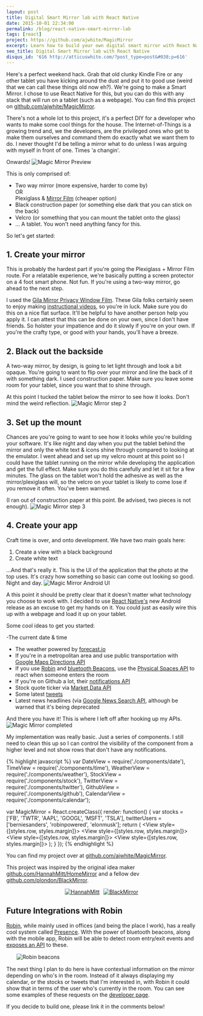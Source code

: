 ```yaml
---
layout: post
title: Digital Smart Mirror lab with React Native
date: 2015-10-01 22:34:00
permalink: /blog/react-native-smart-mirror-lab
tags: [react]
project: https://github.com/ajwhite/MagicMirror
excerpt: Learn how to build your own digital smart mirror with React Native. A perfect DIY hack for a weekend when you want to develop something cool.
seo_title: Digital Smart Mirror lab with React Native
disqus_id: '616 http://atticuswhite.com/?post_type=post&#038;p=616'
---
```

Here's a perfect weekend hack. Grab that old clunky Kindle Fire or any other tablet you have kicking around the dust and put it to good use (weird that we can call these things old now eh?). We're going to make a Smart Mirror. I chose to use React Native for this, but you can do this with any stack that will run on a tablet (such as a webpage).
You can find this project on <a href="https://github.com/ajwhite/MagicMirror" target="_blank">github.com/ajwhite/MagicMirror</a>.

There's not a whole lot to this project, it's a perfect DIY for a developer who wants to make some cool things for the house. The Internet-of-Things is a growing trend and, we the developers, are the privileged ones who get to make them ourselves and command them do exactly what we want them to do. I never thought I'd be telling a mirror what to do unless I was arguing with myself in front of one.
Times 'a changin'.


Onwards!
<img src="/dist/images/blog/react-native-smart-mirror-lab/preview.jpg" alt="Magic Mirror Preview" class="boxy" />

This is only comprised of:

- Two way mirror (more expensive, harder to come by)
  <br/>OR
  <br/>Plexiglass &amp; <a href="http://www.homedepot.com/p/Gila-3-ft-x-15-ft-Mirror-Privacy-Window-Film-PRS361/100196546" target="_blank">Mirror Film</a> (cheaper option)
- Black construction paper (or something else dark that you can stick on the back)
- Velcro (or something that you can mount the tablet onto the glass)
- ... A tablet. You won't need anything fancy for this.


So let's get started:

## 1. Create your mirror
This is probably the hardest part if you're going the Plexiglass + Mirror Film route. For a relatable experience, we're basically putting a screen protector on a 4 foot smart phone. Not fun. If you're using a two-way mirror, go ahead to the next step.

I used the <a href="http://www.homedepot.com/p/Gila-3-ft-x-15-ft-Mirror-Privacy-Window-Film-PRS361/100196546" target="_blank">Gila Mirror Privacy Window Film</a>. These Gila folks certainly seem to enjoy making <a href="http://www.gilafilms.com/help-how-tos" target="_blank">instructional videos</a>, so you're in luck. Make sure you do this on a nice flat surface. It'll be helpful to have another person help you apply it. I can attest that this can be done on your own, since I don't have friends. So holster your impatience and do it slowly if you're on your own. If you're the crafty type, or good with your hands, you'll have a breeze.

## 2. Black out the backside
A two-way mirror, by design, is going to let light through and look a bit opaque. You're going to want to flip over your mirror and line the back of it with something dark. I used construction paper. Make sure you leave some room for your tablet, since you want that to shine through.

At this point I tucked the tablet below the mirror to see how it looks. Don't mind the weird reflection.
<img src="/dist/images/blog/react-native-smart-mirror-lab/step2.jpg" alt="Magic Mirror step 2" class="boxy" />

## 3. Set up the mount
Chances are you're going to want to see how it looks while you're building your software. It's like night and day when you put the tablet behind the mirror and only the white text & icons shine through compared to looking at the emulator. I went ahead and set up my velcro mount at this point so I could have the tablet running on the mirror while developing the application and get the full effect. Make sure you do this carefully and let it sit for a few minutes. The glass on the tablet won't hold the adhesive as well as the mirror/plexiglass will, so the velcro on your tablet is likely to come lose if you remove it often. You've been warned.

(I ran out of construction paper at this point. Be advised, two pieces is not enough).
<img src="/dist/images/blog/react-native-smart-mirror-lab/step3.jpg" alt="Magic Mirror step 3" class="boxy" />

## 4. Create your app
Craft time is over, and onto development. We have two main goals here:

1. Create a view with a black background
2. Create white text

...And that's really it. This is the UI of the application that the photo at the top uses. It's crazy how something so basic can come out looking so good. Night and day.
<img src="/dist/images/blog/react-native-smart-mirror-lab/ui.png" alt="Magic Mirror Android UI" />

A this point it should be pretty clear that it doesn't matter what technology you choose to work with. I decided to use <a href="https://facebook.github.io/react-native/" target="_blank">React Native's</a> new Android release as an excuse to get my hands on it. You could just as easily wire this up with a webpage and load it up on your tablet.

Some cool ideas to get you started:

-The current date &amp; time</li>
- The weather powered by <a href="https://developer.forecast.io/" target="_blank">forecast.io</a>
- If you're in a metropolitan area and use public transportation with <a href="https://developers.google.com/maps/documentation/directions/intro" target="_blank">Google Maps Directions API</a>
- If you use <a href="https://robinpowered.com/" target="_blank">Robin</a> and <a href="http://estimote.com/" target="_blank">bluetooth Beacons</a>, use the <a href="https://robinpowered.com/developers" target="_blank">Physical Spaces API</a> to react when someone enters the room
- If you're on Github a lot, their <a href="https://developer.github.com/v3/activity/notifications/" target="_blank">notifications API</a>
- Stock quote ticker via <a href="http://dev.markitondemand.com/" target="_blank">Market Data API</a>
- Some latest <a href="https://dev.twitter.com/rest/reference/get/statuses/user_timeline" target="_blank">tweets</a>
- Latest news headlines (via <a href="https://developers.google.com/news-search/v1/devguide" target="_blank">Google News Search API</a>, although be warned that it's being deprecated

And there you have it! This is where I left off after hooking up my APIs.
<img src="/dist/images/blog/react-native-smart-mirror-lab/final-preview.jpg" alt="Magic Mirror completed" class="boxy" />

My implementation was really basic. Just a series of components. I still need to clean this up so I can control the visibility of the component from a higher level and not show rows that don't have any notifications.

{% highlight javascript %}
var DateView = require('./components/date'),
    TimeView = require('./components/time'),
    WeatherView = require('./components/weather'),
    StockView = require('./components/stock'),
    TwitterView = require('./components/twitter'),
    GithubView = require('./components/github'),
    CalendarView = require('./components/calendar');

var MagicMirror = React.createClass({
  render: function() {
    var stocks = ['FB', 'TWTR', 'AAPL', 'GOOGL', 'MSFT', 'TSLA'],
        twitterUsers = ['berniesanders', 'robinpowered', 'elonmusk'];
    return (
      <View style={styles.container}>
        <View style={styles.row}>
          <DateView></DateView>
        </View>
        <View style={styles.row}>
          <TimeView></TimeView>
        </View>
        <View style={[styles.row, styles.margin]}>
          <WeatherView></WeatherView>
        </View>
        <View style={[styles.row, styles.margin]}>
          <TwitterView users={twitterUsers}></TwitterView>
        </View>
        <View style={[styles.row, styles.margin]}>
          <GithubView></GithubView>
        </View>
        <View style={[styles.row, styles.margin]}>
          <CalendarView></CalendarView>
        </View>
        <View style={styles.stocks}>
          <StockView symbols={stocks}></StockView>
        </View>
      </View>
    );
  }
});
{% endhighlight %}

You can find my project over at <a href="https://github.com/ajwhite/MagicMirror" target="_blank">github.com/ajwhite/MagicMirror</a>.

This project was inspired by the original idea maker <a href="https://github.com/HannahMitt/HomeMirror" target="_blank">github.com/HannahMitt/HomeMirror</a> and a fellow dev <a href="https://github.com/plondon/BlackMirror" target="_blank">github.com/plondon/BlackMirror</a>.

<div style="text-align:center">
<a href="https://github.com/HannahMitt/HomeMirror" target="_blank" style="margin-right:10px;"><img src="/dist/images/blog/react-native-smart-mirror-lab/hannah-mitt-home-mirror.jpg" alt="HannahMitt" style="display: inline;"/></a><a href="https://github.com/plondon/BlackMirror" target="_blank"><img src="/dist/images/blog/react-native-smart-mirror-lab/phil-london-black-mirror.jpg" alt="BlackMirror" style="display: inline;" /></a>
</div>

## Future Integrations with Robin
<a href="https://robinpowered.com/" target="_blank">Robin</a>, while mainly used in offices (and being the place I work), has a really cool system called <a href="https://robinpowered.com/features#presence" target="_blank">Presence</a>. With the power of bluetooth beacons, along with the mobile app, Robin will be able to detect room entry/exit events and <a href="http://docs.robinpowered.com/" target="_blank">exposes an API</a> to these.

<img src="/dist/images/blog/react-native-smart-mirror-lab/robin-beacons.png" alt="Robin beacons" style="display: block; margin: 15px auto; max-width: 450px;" />

The next thing I plan to do here is have contextual information on the mirror depending on who's in the room. Instead of it always displaying my calendar, or the stocks or tweets that I'm interested in, with Robin it could show that in terms of the user who's currently in the room. You can see some examples of these requests on the <a href="https://robinpowered.com/developers" target="_blank">developer page</a>.

If you decide to build one, please link it in the comments below!
